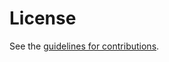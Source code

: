 # License

See the
[guidelines for contributions](https://github.com/tireddy2/pqc-cert-guidance/blob//CONTRIBUTING.md).
